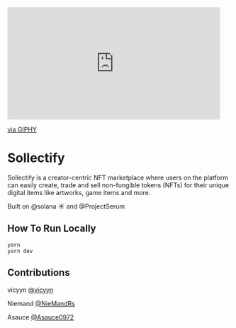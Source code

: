 <iframe src="https://giphy.com/embed/tYy1TrPw9FfRJDD0Vm" width="480" height="254" frameBorder="0" class="giphy-embed" allowFullScreen></iframe><p><a href="https://giphy.com/gifs/tYy1TrPw9FfRJDD0Vm">via GIPHY</a></p>

# Sollectify
Sollectify is a creator-centric NFT marketplace where users on the platform can easily create, trade and sell non-fungible tokens (NFTs) for their unique digital items like artworks, game items and more.

Built on @solana ☀️ and @ProjectSerum


## How To Run Locally
```
yarn
yarn dev
```


## Contributions

vicyyn [@vicyyn](https://twitter.com/vicyyn)

Niemand [@NieMandRs](https://twitter.com/NieMandRs)

Asauce [@Asauce0972](https://twitter.com/asauce0972)

